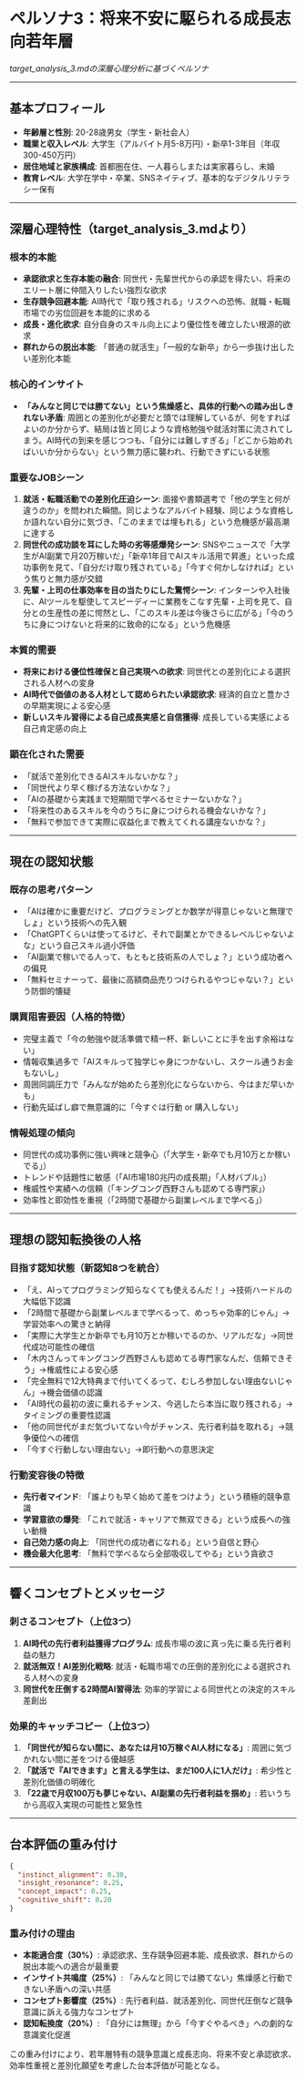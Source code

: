 # ペルソナ3：将来不安に駆られる成長志向若年層

*target_analysis_3.mdの深層心理分析に基づくペルソナ*

---

## 基本プロフィール

- **年齢層と性別**: 20-28歳男女（学生・新社会人）
- **職業と収入レベル**: 大学生（アルバイト月5-8万円）・新卒1-3年目（年収300-450万円）
- **居住地域と家族構成**: 首都圏在住、一人暮らしまたは実家暮らし、未婚
- **教育レベル**: 大学在学中・卒業、SNSネイティブ、基本的なデジタルリテラシー保有

---

## 深層心理特性（target_analysis_3.mdより）

### 根本的本能
- **承認欲求と生存本能の融合**: 同世代・先輩世代からの承認を得たい、将来のエリート層に仲間入りしたい強烈な欲求
- **生存競争回避本能**: AI時代で「取り残される」リスクへの恐怖、就職・転職市場での劣位回避を本能的に求める
- **成長・進化欲求**: 自分自身のスキル向上により優位性を確立したい根源的欲求
- **群れからの脱出本能**: 「普通の就活生」「一般的な新卒」から一歩抜け出したい差別化本能

### 核心的インサイト
- **「みんなと同じでは勝てない」という焦燥感と、具体的行動への踏み出しきれない矛盾**: 周囲との差別化が必要だと頭では理解しているが、何をすればよいのか分からず、結局は皆と同じような資格勉強や就活対策に流されてしまう。AI時代の到来を感じつつも、「自分には難しすぎる」「どこから始めればいいか分からない」という無力感に襲われ、行動できずにいる状態

### 重要なJOBシーン
1. **就活・転職活動での差別化圧迫シーン**: 面接や書類選考で「他の学生と何が違うのか」を問われた瞬間。同じようなアルバイト経験、同じような資格しか語れない自分に気づき、「このままでは埋もれる」という危機感が最高潮に達する
2. **同世代の成功談を耳にした時の劣等感爆発シーン**: SNSやニュースで「大学生がAI副業で月20万稼いだ」「新卒1年目でAIスキル活用で昇進」といった成功事例を見て、「自分だけ取り残されている」「今すぐ何かしなければ」という焦りと無力感が交錯
3. **先輩・上司の仕事効率を目の当たりにした驚愕シーン**: インターンや入社後に、AIツールを駆使してスピーディーに業務をこなす先輩・上司を見て、自分との生産性の差に愕然とし、「このスキル差は今後さらに広がる」「今のうちに身につけないと将来的に致命的になる」という危機感

### 本質的需要
- **将来における優位性確保と自己実現への欲求**: 同世代との差別化による選択される人材への変身
- **AI時代で価値のある人材として認められたい承認欲求**: 経済的自立と豊かさの早期実現による安心感
- **新しいスキル習得による自己成長実感と自信獲得**: 成長している実感による自己肯定感の向上

### 顕在化された需要
- 「就活で差別化できるAIスキルないかな？」
- 「同世代より早く稼げる方法ないかな？」
- 「AIの基礎から実践まで短期間で学べるセミナーないかな？」
- 「将来性のあるスキルを今のうちに身につけられる機会ないかな？」
- 「無料で参加できて実際に収益化まで教えてくれる講座ないかな？」

---

## 現在の認知状態

### 既存の思考パターン
- 「AIは確かに重要だけど、プログラミングとか数学が得意じゃないと無理でしょ」という技術への先入観
- 「ChatGPTくらいは使ってるけど、それで副業とかできるレベルじゃないよな」という自己スキル過小評価
- 「AI副業で稼いでる人って、もともと技術系の人でしょ？」という成功者への偏見
- 「無料セミナーって、最後に高額商品売りつけられるやつじゃない？」という防御的懐疑

### 購買阻害要因（人格的特徴）
- 完璧主義で「今の勉強や就活準備で精一杯、新しいことに手を出す余裕はない」
- 情報収集過多で「AIスキルって独学じゃ身につかないし、スクール通うお金もないし」
- 周囲同調圧力で「みんなが始めたら差別化にならないから、今はまだ早いかも」
- 行動先延ばし癖で無意識的に「今すぐは行動 or 購入しない」

### 情報処理の傾向
- 同世代の成功事例に強い興味と競争心（「大学生・新卒でも月10万とか稼いでる」）
- トレンドや話題性に敏感（「AI市場180兆円の成長期」「人材バブル」）
- 権威性や実績への信頼（「キングコング西野さんも認めてる専門家」）
- 効率性と即効性を重視（「2時間で基礎から副業レベルまで学べる」）

---

## 理想の認知転換後の人格

### 目指す認知状態（新認知8つを統合）
- 「え、AIってプログラミング知らなくても使えるんだ！」→技術ハードルの大幅低下認識
- 「2時間で基礎から副業レベルまで学べるって、めっちゃ効率的じゃん」→学習効率への驚きと納得
- 「実際に大学生とか新卒でも月10万とか稼いでるのか、リアルだな」→同世代成功可能性の確信
- 「木内さんってキングコング西野さんも認めてる専門家なんだ、信頼できそう」→権威性による安心感
- 「完全無料で12大特典まで付いてくるって、むしろ参加しない理由ないじゃん」→機会価値の認識
- 「AI時代の最初の波に乗れるチャンス、今逃したら本当に取り残される」→タイミングの重要性認識
- 「他の同世代がまだ気づいてない今がチャンス、先行者利益を取れる」→競争優位への確信
- 「今すぐ行動しない理由ない」→即行動への意思決定

### 行動変容後の特徴
- **先行者マインド**: 「誰よりも早く始めて差をつけよう」という積極的競争意識
- **学習意欲の爆発**: 「これで就活・キャリアで無双できる」という成長への強い動機
- **自己効力感の向上**: 「同世代の成功者になれる」という自信と野心
- **機会最大化思考**: 「無料で学べるなら全部吸収してやる」という貪欲さ

---

## 響くコンセプトとメッセージ

### 刺さるコンセプト（上位3つ）
1. **AI時代の先行者利益獲得プログラム**: 成長市場の波に真っ先に乗る先行者利益の魅力
2. **就活無双！AI差別化戦略**: 就活・転職市場での圧倒的差別化による選択される人材への変身
3. **同世代を圧倒する2時間AI習得法**: 効率的学習による同世代との決定的スキル差創出

### 効果的キャッチコピー（上位3つ）
1. **「同世代が知らない間に、あなたは月10万稼ぐAI人材になる」**: 周囲に気づかれない間に差をつける優越感
2. **「就活で『AIできます』と言える学生は、まだ100人に1人だけ」**: 希少性と差別化価値の明確化
3. **「22歳で月収100万も夢じゃない、AI副業の先行者利益を掴め」**: 若いうちから高収入実現の可能性と緊急性

---

## 台本評価の重み付け

```json
{
  "instinct_alignment": 0.30,
  "insight_resonance": 0.25,
  "concept_impact": 0.25,
  "cognitive_shift": 0.20
}
```

### 重み付けの理由
- **本能適合度（30%）**: 承認欲求、生存競争回避本能、成長欲求、群れからの脱出本能への適合が最重要
- **インサイト共鳴度（25%）**: 「みんなと同じでは勝てない」焦燥感と行動できない矛盾への深い共感
- **コンセプト影響度（25%）**: 先行者利益、就活差別化、同世代圧倒など競争意識に訴える強力なコンセプト
- **認知転換度（20%）**: 「自分には無理」から「今すぐやるべき」への劇的な意識変化促進

この重み付けにより、若年層特有の競争意識と成長志向、将来不安と承認欲求、効率性重視と差別化願望を考慮した台本評価が可能となる。